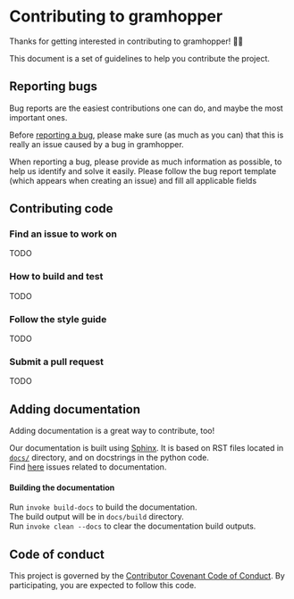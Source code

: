 # Contributing to gramhopper
Thanks for getting interested in contributing to gramhopper! :clap::clap:

This document is a set of guidelines to help you contribute the project.

## Reporting bugs
Bug reports are the easiest contributions one can do, and maybe the most important ones.

Before [reporting a bug](https://github.com/OrBin/gramhopper/issues/new), please make sure (as much as you can) that
this is really an issue caused by a bug in gramhopper.

When reporting a bug, please provide as much information as possible, to help us identify and solve it easily.
Please follow the bug report template (which appears when creating an issue) and fill all applicable fields

## Contributing code

### Find an issue to work on
TODO

### How to build and test
TODO

### Follow the style guide
TODO

### Submit a pull request
TODO

## Adding documentation
Adding documentation is a great way to contribute, too!

Our documentation is built using [Sphinx](http://www.sphinx-doc.org/).
It is based on RST files located in [`docs/`](https://github.com/OrBin/gramhopper/tree/dev/docs/source) directory, and on docstrings in the python code.<br>
Find [here](https://github.com/OrBin/gramhopper/issues?utf8=%E2%9C%93&q=is%3Aissue+is%3Aopen+label%3Adocumentation+) issues related to documentation.

#### Building the documentation
Run `invoke build-docs` to build the documentation.<br>
The build output will be in `docs/build` directory.<br>
Run `invoke clean --docs` to clear the documentation build outputs.

## Code of conduct
This project is governed by the [Contributor Covenant Code of Conduct](CODE_OF_CONDUCT.md). By participating, you are expected to follow this code.
